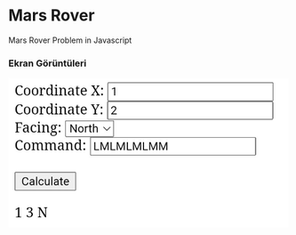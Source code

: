 # Mars Rover
Mars Rover Problem in Javascript

### Ekran Görüntüleri

<div align="center">
  <img width="600" src="/screenshot.jpg" />
</div>
